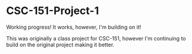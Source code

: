 # CSC-151-Project-1
Working progress! It works, however, I'm building on it!

This was originally a class project for CSC-151, however I'm continuing to build on the original project making it better.
